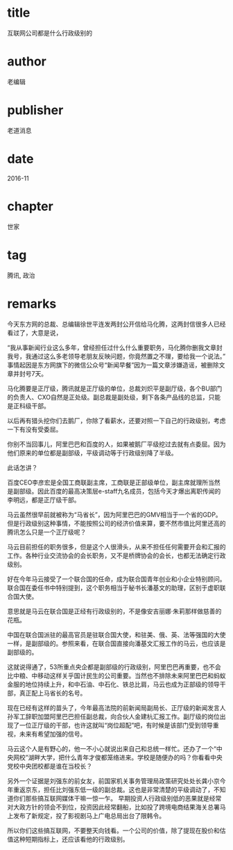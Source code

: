 # title
互联网公司都是什么行政级别的

# author
老编辑

# publisher
老道消息

# date
2016-11

# chapter
世家

# tag
腾讯, 政治

# remarks

今天东方网的总裁、总编辑徐世平连发两封公开信给马化腾，这两封信很多人已经看过了，大意是说，

“我从事新闻行业这么多年，曾经担任过什么什么重要职务，马化腾你删我文章封我号，我通过这么多老领导老朋友反映问题，你竟然置之不理，要给我一个说法。”
事情起因是东方网旗下的微信公众号“新闻早餐”因为一篇文章涉嫌造谣，被删除文章并封号7天。

马化腾要是正厅级，腾讯就是正厅级的单位，总裁刘炽平是副厅级，各个BU部门的负责人、CXO自然是正处级。副总裁是副处级，剩下各条产品线的总监，只能是正科级干部。

以后再有猎头挖你们去鹅厂，你除了看薪水，还要对照一下自己的行政级别，考虑一下有没有受委屈。

你别不当回事儿，阿里巴巴和百度的人，如果被鹅厂平级挖过去就有点委屈。因为他们原来的单位都是副部级，平级调动等于行政级别降了半级。

此话怎讲？

百度CEO李彦宏是全国工商联副主席，工商联是正部级单位，副主席就理所当然是副部级。因此百度的最高决策层e-staff九名成员，包括今天才爆出离职传闻的李明远，都是正厅级干部。

马云虽然很早前就被称为“马省长”，因为阿里巴巴的GMV相当于一个省的GDP。但是行政级别这种事情，不能按照公司的经济价值来算，要不然市值比阿里还高的腾讯怎么只是一个正厅级呢？

马云目前担任的职务很多，但是这个人很滑头，从来不担任任何需要开会和汇报的工作。各种行业交流协会的会长职务，又不是桥牌协会的会长，也都无法确定行政级别。

好在今年马云接受了一个联合国的任命，成为联合国青年创业和小企业特别顾问。联合国在委任书中特别提到，这个职务相当于秘书长潘基文的助理，区别于虚职联合国大使。

意思就是马云在联合国是正经有行政级别的，不是像安吉丽娜·朱莉那样做慈善的花瓶。

中国在联合国派驻的最高官员是驻联合国大使，和驻美、俄、英、法等强国的大使一样，是副部级的。参照来看，在联合国直接向潘基文汇报工作的马云，也应该是副部级的。

这就说得通了，53所重点央企都是副部级的行政级别，阿里巴巴再重要，也不会比中粮、中移动这样关乎国计民生的公司重要。当然也不排除未来阿里巴巴和蚂蚁金服的地位持续上升，和中石油、中石化、铁总比肩，马云也成为正部级的领导干部，真正配上马省长的名号。

现在已经有这样的苗头了，今年最高法院的前新闻局副局长、正厅级的新闻发言人孙军工辞职加盟阿里巴巴担任副总裁，向合伙人金建杭汇报工作。副厅级的岗位出现了一位正厅级的干部，也许这就叫“岗位超配”吧，有时候是该部门受到领导重视，未来有希望加强的信号。

马云这个人是有野心的，他一不小心就说出来自己和总统一样忙。还办了一个“中央网校”湖畔大学，把什么青年才俊都笼络进来。学校是随便办的吗？你看看中央党校中央团校都是谁在当校长？


另外一个证据是刘强东的前女友，前国家机关事务管理局政策研究处处长龚小京今年重返京东，担任比刘强东低一级的副总裁。这也是非常清楚的平级调动了，不知道你们那些搞互联网媒体干嘛一惊一乍。
早期投资人行政级别低的恶果就是经常对大政方针的领会不到位，投资因此经常翻船，比如投了跨境电商结果海关总署马上发布了新规定，投了影视剧马上广电总局出台了限韩令。


所以你们这些搞互联网，不要整天向钱看。一个公司的价值，除了提现在股价和估值这种短期指标上，还应该看他的行政级别。